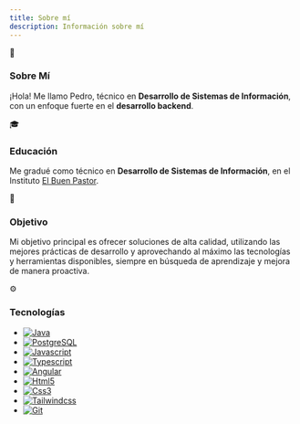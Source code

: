 ```yaml
---
title: Sobre mí
description: Información sobre mí
---
```


<article class="card">
<div class="card-icon">📖</div>

### Sobre Mí

¡Hola! Me llamo Pedro, técnico en **Desarrollo de Sistemas de Información**, con un enfoque fuerte en el **desarrollo backend**.

</article>

<article class="card">
<div class="card-icon">🎓</div>

### Educación

Me gradué como técnico en **Desarrollo de Sistemas de Información**, en el Instituto [El Buen Pastor](https://www.ibp.edu.pe/).

</article>

<article class="card">
<div class="card-icon">🧠</div>

### Objetivo

Mi objetivo principal es ofrecer soluciones de alta calidad, utilizando las mejores prácticas de desarrollo y aprovechando al máximo las tecnologías y herramientas disponibles, siempre en búsqueda de aprendizaje y mejora de manera proactiva.

</article>

<article class="card">
<div class="card-icon">⚙</div>

### Tecnologías

- [![Java](/assets/icons/java.svg "Documentación Java")](https://docs.oracle.com/javase/8/docs/api/)
- [![PostgreSQL](/assets/icons/postgresql.svg "Documentación PostgreSQL")](https://www.postgresql.org/)
- [![Javascript](/assets/icons/javascript.svg "Documentación Javascript")](https://developer.mozilla.org/es/docs/Web/JavaScript)
- [![Typescript](/assets/icons/typescript.svg "Documentación Typescript")](https://www.typescriptlang.org/)
- [![Angular](/assets/icons/angular.svg "Documentación Angular")](https://angular.io/)
- [![Html5](/assets/icons/html-5.svg "Documentación HTML 5")](https://developer.mozilla.org/es/docs/Web/HTML)
- [![Css3](/assets/icons/css-3.svg "Documentación CSS3")](https://developer.mozilla.org/es/docs/Web/CSS)
- [![Tailwindcss](/assets/icons/tailwindcss.svg "Documentación Tailwindcss")](https://tailwindcss.com/)
- [![Git](/assets/icons/git.svg "Documentación Git")](https://git-scm.com/)

</article>
